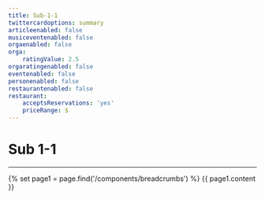 ```yaml
---
title: Sub-1-1
twittercardoptions: summary
articleenabled: false
musiceventenabled: false
orgaenabled: false
orga:
    ratingValue: 2.5
orgaratingenabled: false
eventenabled: false
personenabled: false
restaurantenabled: false
restaurant:
    acceptsReservations: 'yes'
    priceRange: $
---
```


<div class="container my-100">	
	<div class="row">
		<div class="col-lg-12">
			<h1>Sub 1-1</h1>
			<hr class="mb-0" />
			{% set page1 = page.find('/components/breadcrumbs') %} {{ page1.content }}
		</div>
	</div>
</div>